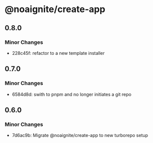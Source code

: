 # @noaignite/create-app

## 0.8.0

### Minor Changes

- 228c45f: refactor to a new template installer

## 0.7.0

### Minor Changes

- 6584d8d: swith to pnpm and no longer initiates a git repo

## 0.6.0

### Minor Changes

- 7d6ac9b: Migrate @noaignite/create-app to new turborepo setup
